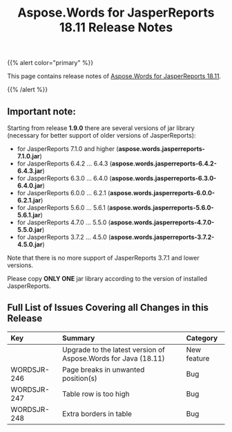 ﻿---
title: Aspose.Words for JasperReports 18.11 Release Notes
articleTitle: Aspose.Words for JasperReports 18.11 Release Notes
linktitle: Aspose.Words for JasperReports 18.11 Release Notes
description: "Aspose.Words for JasperReports 18.11 Release Notes – learn about the latest updates and fixes."
type: docs
weight: 20
url: /jasperreports/aspose-words-for-jasperreports-18-11-release-notes/
---

{{% alert color="primary" %}}

This page contains release notes of [Aspose.Words for JasperReports 18.11](https://downloads.aspose.com/words/jasperreports/new-releases/aspose.words-for-jasperreports-18.11/).

{{% /alert %}}

## Important note:

Starting from release **1.9.0** there are several versions of jar library (necessary for better support of older versions of JasperReports):

- for JasperReports 7.1.0 and higher (**aspose.words.jasperreports-7.1.0.jar**)
- for JasperReports 6.4.2 ... 6.4.3 (**aspose.words.jasperreports-6.4.2-6.4.3.jar**)
- for JasperReports 6.3.0 ... 6.4.0 (**aspose.words.jasperreports-6.3.0-6.4.0.jar**)
- for JasperReports 6.0.0 ... 6.2.1 (**aspose.words.jasperreports-6.0.0-6.2.1.jar**)
- for JasperReports 5.6.0 ... 5.6.1 (**aspose.words.jasperreports-5.6.0-5.6.1.jar**)
- for JasperReports 4.7.0 ... 5.5.0 (**aspose.words.jasperreports-4.7.0-5.5.0.jar**)
- for JasperReports 3.7.2 ... 4.5.0 (**aspose.words.jasperreports-3.7.2-4.5.0.jar**)

Note that there is no more support of JasperReports 3.7.1 and lower versions.

Please copy **ONLY ONE** jar library according to the version of installed JasperReports.

## Full List of Issues Covering all Changes in this Release

|Key|Summary|Category|
| :- | :- | :- |
| |Upgrade to the latest version of Aspose.Words for Java (18.11)|New feature|
|WORDSJR-246|Page breaks in unwanted position(s)|Bug|
|WORDSJR-247|Table row is too high|Bug|
|WORDSJR-248|Extra borders in table|Bug|

